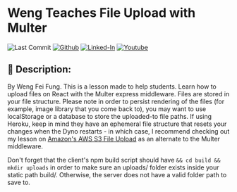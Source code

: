# Weng Teaches File Upload with Multer

![Last Commit](https://img.shields.io/github/last-commit/Siphon880gh/weng-teaches-react-multer-file-upload/main)
<a target="_blank" href="https://github.com/Siphon880gh" rel="nofollow"><img src="https://img.shields.io/badge/GitHub--blue?style=social&logo=GitHub" alt="Github" data-canonical-src="https://img.shields.io/badge/GitHub--blue?style=social&logo=GitHub" style="max-width:10ch;"></a>
<a target="_blank" href="https://www.linkedin.com/in/weng-fung/" rel="nofollow"><img src="https://img.shields.io/badge/LinkedIn-blue?style=flat&logo=linkedin&labelColor=blue" alt="Linked-In" data-canonical-src="https://img.shields.io/badge/LinkedIn-blue?style=flat&amp;logo=linkedin&amp;labelColor=blue" style="max-width:10ch;"></a>
<a target="_blank" href="https://www.youtube.com/@WayneTeachesCode/" rel="nofollow"><img src="https://img.shields.io/badge/Youtube-red?style=flat&logo=youtube&labelColor=red" alt="Youtube" data-canonical-src="https://img.shields.io/badge/Youtube-red?style=flat&amp;logo=youtube&amp;labelColor=red" style="max-width:10ch;"></a>

:page_facing_up: Description:
---
By Weng Fei Fung. This is a lesson made to help students. Learn how to upload files on React with the Multer express middleware. Files are stored in your file structure. Please note in order to persist rendering of the files (for example, image library that you come back to), you may want to use localStorage or a database to store the uploaded-to file paths. If using Heroku, keep in mind they have an ephemeral file structure that resets your changes when the Dyno restarts - in which case, I recommend checking out my lesson on [Amazon's AWS S3 File Upload](weng-teaches-react-aws-s3-file-upload) as an alternate to the Multer middleware.

Don't forget that the client's npm build script should have `&& cd build && mkdir uploads` in order to make sure an uploads/ folder exists inside your static path build/. Otherwise, the server does not have a valid folder path to save to.
